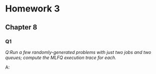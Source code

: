 # Homework 3

## Chapter 8

### Q1

*Q:Run a few randomly-generated problems with just two jobs and
two queues; compute the MLFQ execution trace for each.*

A: 
